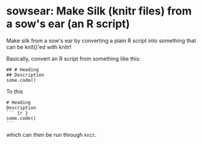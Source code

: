 # sowsear: Make Silk (knitr files) from a sow's ear (an R script)

Make silk from a sow's ear by converting a plain R script into
something that can be knit()'ed with knitr!

Basically, convert an R script from something like this:

```
## # Heading
## Description
some.code()
```

To this

    # Heading
    Description
    ``` {r }
    some.code()
    ```

which can then be run through `knit`.
